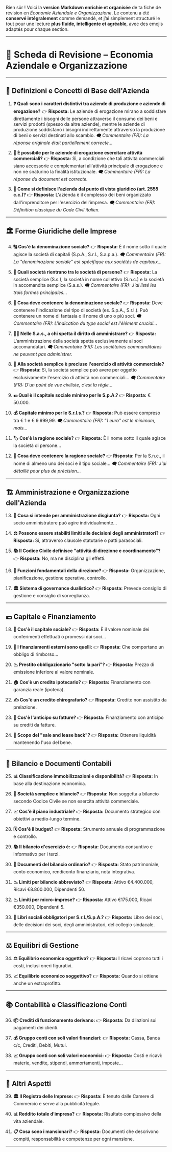 Bien sûr ! Voici la **version Markdown enrichie et organisée** de ta fiche de révision en *Économie Aziendale e
Organizzazione*. Le contenu a été **conservé intégralement** comme demandé, et j’ai simplement structuré le tout pour
une lecture **plus fluide, intelligente et agréable**, avec des emojis adaptés pour chaque section.

---

# 📘 **Scheda di Revisione – Economia Aziendale e Organizzazione**

---

## 🧱 **Definizioni e Concetti di Base dell'Azienda**

1. **❓ Quali sono i caratteri distintivi tra aziende di produzione e aziende di erogazione?**
   👉 **Risposta:** Le aziende di erogazione mirano a soddisfare direttamente i bisogni delle persone attraverso il
   consumo dei beni e servizi prodotti (spesso da altre aziende), mentre le aziende di produzione soddisfano i bisogni
   indirettamente attraverso la produzione di beni o servizi destinati allo scambio.
   *🗨️ Commentaire (FR): La réponse originale était partiellement correcte...*

2. **💼 È possibile per le aziende di erogazione esercitare attività commerciali?**
   👉 **Risposta:** Sì, a condizione che tali attività commerciali siano accessorie e complementari all'attività
   principale di erogazione e non ne snaturino la finalità istituzionale.
   *🗨️ Commentaire (FR): La réponse du document est correcte.*

3. **📜 Come si definisce l'azienda dal punto di vista giuridico (art. 2555 c.c.)?**
   👉 **Risposta:** L'azienda è il complesso dei beni organizzato dall'imprenditore per l'esercizio dell'impresa.
   *🗨️ Commentaire (FR): Définition classique du Code Civil italien.*

---

## 🏛️ **Forme Giuridiche delle Imprese**

4. **🔠 Cos'è la denominazione sociale?**
   👉 **Risposta:** È il nome sotto il quale agisce la società di capitali (S.p.A., S.r.l., S.a.p.a.).
   *🗨️ Commentaire (FR): La "denominazione sociale" est spécifique aux sociétés de capitaux...*

5. **👥 Quali società rientrano tra le società di persone?**
   👉 **Risposta:** La società semplice (S.s.), la società in nome collettivo (S.n.c.) e la società in accomandita
   semplice (S.a.s.).
   *🗨️ Commentaire (FR): J'ai listé les trois formes principales...*

6. **📛 Cosa deve contenere la denominazione sociale?**
   👉 **Risposta:** Deve contenere l'indicazione del tipo di società (es. S.p.A., S.r.l.). Può contenere un nome di
   fantasia o il nome di uno o più soci.
   *🗨️ Commentaire (FR): L'indication du type social est l'élément crucial...*

7. **🧑‍⚖️ Nelle S.a.s., a chi spetta il diritto di amministrare?**
   👉 **Risposta:** L'amministrazione della società spetta esclusivamente ai soci accomandatari.
   *🗨️ Commentaire (FR): Les sociétaires commanditaires ne peuvent pas administrer.*

8. **🚫 Alla società semplice è precluso l'esercizio di attività commerciale?**
   👉 **Risposta:** Sì, la società semplice può avere per oggetto esclusivamente l'esercizio di attività non
   commerciali...
   *🗨️ Commentaire (FR): D'un point de vue civiliste, c'est la règle...*

9. **💶 Qual è il capitale sociale minimo per le S.p.A.?**
   👉 **Risposta:** € 50.000.

10. **💰 Capitale minimo per le S.r.l.s.?**
    👉 **Risposta:** Può essere compreso tra € 1 e € 9.999,99.
    *🗨️ Commentaire (FR): "1 euro" est le minimum, mais...*

11. **🏷️ Cos'è la ragione sociale?**
    👉 **Risposta:** È il nome sotto il quale agisce la società di persone...

12. **🔖 Cosa deve contenere la ragione sociale?**
    👉 **Risposta:** Per la S.n.c., il nome di almeno uno dei soci e il tipo sociale...
    *🗨️ Commentaire (FR): J'ai détaillé pour plus de précision...*

---

## 🏗️ **Amministrazione e Organizzazione dell'Azienda**

13. **🔁 Cosa si intende per amministrazione disgiunta?**
    👉 **Risposta:** Ogni socio amministratore può agire individualmente...

14. **⚖️ Possono essere stabiliti limiti alle decisioni degli amministratori?**
    👉 **Risposta:** Sì, attraverso clausole statutarie o patti parasociali.

15. **📚 Il Codice Civile definisce "attività di direzione e coordinamento"?**
    👉 **Risposta:** No, ma ne disciplina gli effetti.

16. **🧩 Funzioni fondamentali della direzione?**
    👉 **Risposta:** Organizzazione, pianificazione, gestione operativa, controllo.

17. **🏛️ Sistema di governance dualistico?**
    👉 **Risposta:** Prevede consiglio di gestione e consiglio di sorveglianza.

---

## 💶 **Capitale e Finanziamento**

18. **💸 Cos'è il capitale sociale?**
    👉 **Risposta:** È il valore nominale dei conferimenti effettuati o promessi dai soci...

19. **🏦 I finanziamenti esterni sono quelli:**
    👉 **Risposta:** Che comportano un obbligo di rimborso...

20. **📉 Prestito obbligazionario "sotto la pari"?**
    👉 **Risposta:** Prezzo di emissione inferiore al valore nominale.

21. **🏠 Cos'è un credito ipotecario?**
    👉 **Risposta:** Finanziamento con garanzia reale (ipoteca).

22. **✍️ Cos'è un credito chirografario?**
    👉 **Risposta:** Credito non assistito da prelazione.

23. **📄 Cos'è l'anticipo su fatture?**
    👉 **Risposta:** Finanziamento con anticipo su crediti da fatture.

24. **🔄 Scopo del "sale and lease back"?**
    👉 **Risposta:** Ottenere liquidità mantenendo l'uso del bene.

---

## 📑 **Bilancio e Documenti Contabili**

25. **📊 Classificazione immobilizzazioni e disponibilità?**
    👉 **Risposta:** In base alla destinazione economica.

26. **📘 Società semplice e bilancio?**
    👉 **Risposta:** Non soggetta a bilancio secondo Codice Civile se non esercita attività commerciale.

27. **📈 Cos'è il piano industriale?**
    👉 **Risposta:** Documento strategico con obiettivi a medio-lungo termine.

28. **🗓️ Cos'è il budget?**
    👉 **Risposta:** Strumento annuale di programmazione e controllo.

29. **📚 Il bilancio d'esercizio è:**
    👉 **Risposta:** Documento consuntivo e informativo per i terzi.

30. **📄 Documenti del bilancio ordinario?**
    👉 **Risposta:** Stato patrimoniale, conto economico, rendiconto finanziario, nota integrativa.

31. **📉 Limiti per bilancio abbreviato?**
    👉 **Risposta:** Attivo €4.400.000, Ricavi €8.800.000, Dipendenti 50.

32. **📉 Limiti per micro-imprese?**
    👉 **Risposta:** Attivo €175.000, Ricavi €350.000, Dipendenti 5.

33. **📘 Libri sociali obbligatori per S.r.l./S.p.A.?**
    👉 **Risposta:** Libro dei soci, delle decisioni dei soci, degli amministratori, del collegio sindacale.

---

## ⚖️ **Equilibri di Gestione**

34. **⚖️ Equilibrio economico oggettivo?**
    👉 **Risposta:** I ricavi coprono tutti i costi, inclusi oneri figurativi.

35. **📈 Equilibrio economico soggettivo?**
    👉 **Risposta:** Quando si ottiene anche un extraprofitto.

---

## 📚 **Contabilità e Classificazione Conti**

36. **📦 Crediti di funzionamento derivano:**
    👉 **Risposta:** Da dilazioni sui pagamenti dei clienti.

37. **💰 Gruppo conti con soli valori finanziari:**
    👉 **Risposta:** Cassa, Banca c/c, Crediti, Debiti, Mutui.

38. **📈 Gruppo conti con soli valori economici:**
    👉 **Risposta:** Costi e ricavi: materie, vendite, stipendi, ammortamenti, imposte...

---

## 🧾 **Altri Aspetti**

39. **🏛️ Il Registro delle Imprese:**
    👉 **Risposta:** È tenuto dalle Camere di Commercio e serve alla pubblicità legale.

40. **📊 Reddito totale d’impresa?**
    👉 **Risposta:** Risultato complessivo della vita aziendale.

41. **📋 Cosa sono i mansionari?**
    👉 **Risposta:** Documenti che descrivono compiti, responsabilità e competenze per ogni mansione.

---